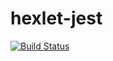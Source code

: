# hexlet-jest

[![Build Status](https://travis-ci.com/verybeautifulcat/hexlet-jest.svg?branch=master)](https://travis-ci.com/verybeautifulcat/hexlet-jest)
